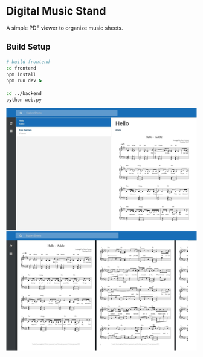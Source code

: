# Digital Music Stand

A simple PDF viewer to organize music sheets.

## Build Setup

``` bash
# build frontend
cd frontend
npm install
npm run dev &

cd ../backend
python web.py
```

<img src="./img/digitalmusicstand_001.jpg" />
<img src="./img/digitalmusicstand_002.jpg" />